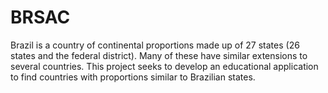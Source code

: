 # BRSAC
Brazil is a country of continental proportions made up of 27 states (26 states and the federal district). Many of these have similar extensions to several countries. This project seeks to develop an educational application to find countries with proportions similar to Brazilian states.
